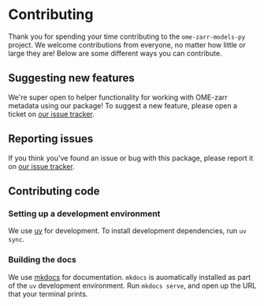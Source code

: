 # Contributing

Thank you for spending your time contributing to the `ome-zarr-models-py` project.
We welcome contributions from everyone, no matter how little or large they are!
Below are some different ways you can contribute.

## Suggesting new features

We're super open to helper functionality for working with OME-zarr metadata using our package!
To suggest a new feature, please open a ticket on [our issue tracker](https://github.com/BioImageTools/ome-zarr-models-py).

## Reporting issues

If you think you've found an issue or bug with this package, please report it on [our issue tracker](https://github.com/BioImageTools/ome-zarr-models-py).

## Contributing code

### Setting up a development environment

We use [uv](https://docs.astral.sh/uv/) for development.
To install development dependencies, run `uv sync`.

### Building the docs

We use [mkdocs](https://www.mkdocs.org/) for documentation.
`mkdocs` is auomatically installed as part of the `uv` development environment.
Run `mkdocs serve`, and open up the URL that your terminal prints.
